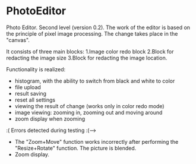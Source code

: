 # PhotoEditor
Photo Editor.
Second level (version 0.2).
The work of the editor is based on the principle of pixel image processing. The change takes place in the "canvas".

It consists of three main blocks:
1.Image color redo block
2.Block for redacting the image size 
3.Block for redacting the image location.

Functionality is realized:
- histogram, with the ability to switch from black and white to color
- file upload
- result saving
- reset all settings
- viewing the result of change (works only in color redo mode)
- image viewing: zooming in, zooming out and moving around
- zoom display when zooming

:( Errors detected during testing  :(-->
- The "Zoom+Move" function works incorrectly after performing the "Resize+Rotate" function. The picture is blended.  
- Zoom display.